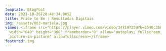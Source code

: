 ```yaml
---
template: BlogPost
date: 2021-10-26T20:48:34.805Z
title: Pride to Be | Resultados Digitais
img: /assets/003-mariela.jpg
vimeo: <iframe src="https://player.vimeo.com/video/347197259?h=3540c3b856"
  width="640" height="360" frameborder="0" allow="autoplay; fullscreen;
  picture-in-picture" allowfullscreen></iframe>
featured: img
---
```

